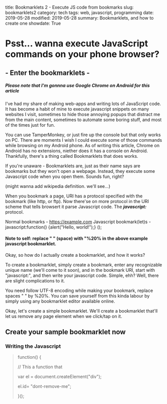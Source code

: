 title: Bookmarklets 2 - Execute JS code from bookmarks
slug: bookmarklets2
category: tech
tags: web, javascript, programming
date: 2019-05-28
modified: 2019-05-28
summary: Bookmarklets, and how to create one
showdate: True

# Psst... wanna execute JavaScript commands on your phone browser?
## - Enter the bookmarklets -

##### *Please note that I'm gonnna use Google Chrome on Android for this article*

I've had my share of making web-apps and writing lots of JavaScript code. It has become a habit of mine to execute javascript snippets on many websites I visit, sometimes to hide those annoying popups that distract me from the main content, sometimes to automate some boring stuff, and most of the times just for fun.

You can use TamperMonkey, or just fire up the console but that only works on PC. There are moments I wish I could execute some of those commands while browsing on my Android phone. As of writing this article, Chrome on Android has no extensions, niether does it has a console on Android. Thankfully, there's a thing called Bookmarklets that does works.

If you're unaware - Bookmarklets are, just as their name says are bookmarks but they won't open a webpage. Instead, they execute some Javascript code when you open them. Sounds fun, right?

(might wanna add wikipedia definition. we'll see...)


When you bookmark a page, URI has a protocol specified with the bookmark (like http, or ftp). Now there'se on more protocol in the URI scheme that tells browsert it parse Javascript code. The __*javascript:*__ protocol.

Normal bookmarks - https://example.com
Javascript bookmark(let)s - javascript:function() {alert("Hello, world!");} ();

#### Note to self: replace " " (space) with "%20% in the above example javascript bookmarklet.

Okay, so how do I actually create a bookmarklet, and how it works?

To create a bookmarklet, simply create a bookmark, enter any recognizable unique name (we'll come to it soon), and in the bookmark URI, start with "javascript:", and then write your javascript code. Simple, ehh? Well, there are slight complications to it.

You need follow UTF-8 encoding while making your bookmark, replace spaces " " by %20%. You can save yourself from this kinda labour by simply using any bookmarklet editor available online.

Okay, let's create a simple bookmarklet. We'll create a bookmarklet that'll let us remove any page element when we click/tap on it.

## Create your sample bookmarklet now


### Writing the Javascript

> function() {
> 
> // This a function that
> 
> var el = document.createElement("div");
> 
> el.id= "dont-remove-me";
> 
> 
> }();